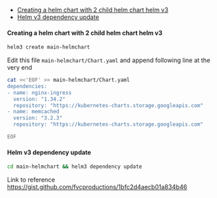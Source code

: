 
- [Creating a helm chart with 2 child helm chart helm v3](#creating-a-helm-chart-with-2-child-helm-chart-helm-v3)
- [Helm v3 dependency update](#helm-v3-dependency-update)

#### Creating a helm chart with 2 child helm chart helm v3

```bash
helm3 create main-helmchart
```

Edit this file `main-helmchart/Chart.yaml` and append following line at the very end 

```bash
cat <<'EOF' >> main-helmchart/Chart.yaml
dependencies:
- name: nginx-ingress
  version: "1.34.2"
  repository: "https://kubernetes-charts.storage.googleapis.com"
- name: memcached
  version: "3.2.3"
  repository: "https://kubernetes-charts.storage.googleapis.com"

EOF
```

#### Helm v3 dependency update

```bash
cd main-helmchart && helm3 dependency update
```




Link to reference https://gist.github.com/fvcproductions/1bfc2d4aecb01a834b46